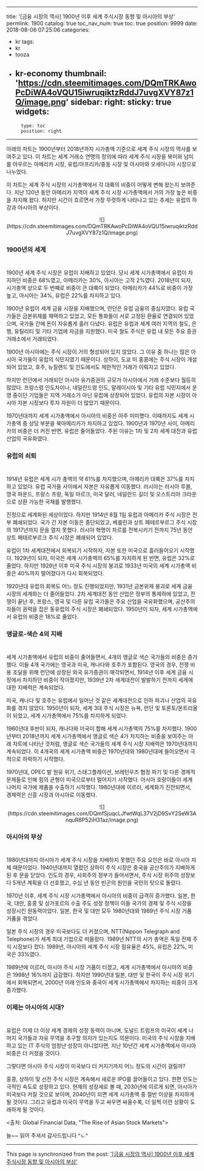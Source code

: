 
---
title: '[금융 시장의 역사]  1900년 이후 세계 주식시장 동향 및 아시아의 부상'
permlink: 1900
catalog: true
toc_nav_num: true
toc: true
position: 9999
date: 2018-08-06 07:25:06
categories:
- kr
tags:
- kr
- tooza
- kr-economy
thumbnail: 'https://cdn.steemitimages.com/DQmTRKAwoPcDiWA4oVQU15iwruqiktzRddJ7uvgXVY87z1Q/image.png'
sidebar:
    right:
        sticky: true
widgets:
    -
        type: toc
        position: right
---


아래의 차트는 1900년부터 2018년까지 시가총액 기준으로 세계 주식 시장의 역사를 보여주고 있다. 이 차트는 세계 거래소 연맹의 정의에 따라 세계 주식 시장을 북미와 남미를 아우르는 아메리카 시장, 유럽/아프리카/중동 시장 및 아시아와 오세아니아 시장으로 나누었다.  

이 차트는 세계 주식 시장의 시가총액에서 각 대륙의 비중이 어떻게 변해 왔는지 보여준다. 지난 120년 동안 아메리카 지역이 세계 주식 시장 시가총액에서 거의 가장 높은 비중을 차지해 왔다. 하지만 시간이 흐르면서 가장 뚜렷하게 나타나고 있는 추세는 유럽의 하강과 아시아의 부상이다.  

<center>
![](https://cdn.steemitimages.com/DQmTRKAwoPcDiWA4oVQU15iwruqiktzRddJ7uvgXVY87z1Q/image.png)
</center>

### 1900년의 세계 
# 
1900년 세계 주식 시장은 유럽이 지배하고 있었다. 당시 세계 시가총액에서 유럽이 차지하던 비중은 68%였고, 아메리카는 30%, 아시아는 고작 2%였다. 2018년이 되자, 시가총액 상으로 두 번째로 비중이 큰 대륙이 되었다. 아메리카가 44%로 비중이 가장 높고, 아시아는 34%, 유럽은 22%를 차지하고 있다.  

1900년 유럽이 세계 금융 시장을 지배했으며, 런던은 유럽 금융의 중심지였다. 유럽 국가들은 금본위제를 채택하고 있었고, 모든 통화들이 서로 고정된 환율로 연결되어 있었으며, 국가들 간에 돈이 자유롭게 흘러 다녔다. 유럽은 유럽과 세계 여러 지역의 철도, 은행, 유틸리티 및 기타 기업에 자금을 지원했다. 미국 철도 주식은 유럽 내 모든 주요 증권 거래소에서 거래되었다. 

1900년 아시아에는 주식 시장이 거의 형성되어 있지 않았다. 그 이유 중 하나는 많은 아시아 국가들이 유럽의 식민지였기 때문이다. 상하이, 도쿄 미 홍콩에는 주식 시장이 개설되어 있었고, 호주, 뉴질랜드 및 인도에서도 제한적인 거래가 이뤄지고 있었다. 

하지만 런던에서 거래되던 아시아 유가증권의 규모가 아시아에서 거래 수준보다 월등히 많았다. 프랑스령 인도차이나, 네덜란드령 인도, 말레이시아 및 기타 유럽 식민지에서 운영 중이던 기업들은 지역 거래소가 아닌 유럽에 상장되어 있었다. 유럽의 자본 시장이 아시아 자본 시장보다 투자 자원이 더 많았기 때문이다. 

1970년대까지 세계 시가총액에서 아시아의 비중은 아주 미미했다. 이때까지도 세계  시가총액 중 상당 부분을 북아메리카가 차지하고 있었다. 1900년과 1970년 사이, 아메리카의 비중은 더 커진 반면, 유럽은 줄어들었다. 주된 이유는 1차 및 2차 세계 대전과 유럽 산업의 국유화였다.  

### 유럽의 쇠퇴 
# 
1914년 유럽은 세계 시가 총액의 약 61%를 차지했으며, 아메리카 대륙은 37%를 차지하고 있었다. 유럽 국가들 사이에서 자본은 자유롭게 이동했다. 러시아는 러시아 루블, 영국 파운드, 프랑스 프랑, 독일 마르크, 미국 달러, 네덜란드 길더 및 오스트리아 크라운으로 상환 가능한 국채를 발행했다.  

진정으로 세계화된 세상이었다. 하지만 1914년 8월 1일 유럽과 아메리카 주식 시장은 전부 폐쇄되었다. 국가 간 자본 이동은 중단되었고, 베를린과 상트 페테르부르그 주식 시장의 1917년까지 문을 열지 못했다. 러시아 혁명이 차르를 전복시키기 전까지 75년 동안 상트 페테르부르크 주식 시장은 폐쇄되어 있었다. 

유럽이 1차 세계대전에서 회복되기 시작하자, 자본 또한 미국으로 흘러들어오기 시작했다. 1929년이 되자, 미국은 세계 시가총액의 65%를 자치하게 된 반면, 유럽은 32%로 줄었다. 하지만 1929년 이후 미국 주식 시장의 붕괴로 1933년 미국의 세계 시가총액 비중은 40%까지 떨어졌다가 다시 회복되었다. 

1920년대 유럽의 회복도 어느 정도 진행되었지만, 1931년 금본위제 붕괴로 세계 금융 시장의 세계화는 더 줄어들었다. 2차 세계대전 동안 산업은 정부의 통제하에 있었고, 전쟁이 끝난 후, 프랑스, 영국 및 다른 유럽 국가들은 주요 산업을 국유화했으며, 공산주의자들이 권력을 잡은 동유럽의 주식 시장은 폐쇄되었다. 1950년이 되자, 세계 시가총액에서 유럽의 비중은 18%로 줄었다. 

### 앵글로-색슨 4의 지배 
# 
세계 시가총액에서 유럽의 비중이 줄어들면서,  4개의 앵글로 색슨 국가들의 비중은 증가했다. 이들 4개 국가에는 영국과 미국, 캐나다와 호주가 포함된다. 영국의 경우, 전쟁 비용 조달을 위해 런던에 상장된 외국 유가증권이 매각되면서, 1914년 이후 세계 금융 시장에서 차지하던 비중이 작아졌지만, 1939년 2차 세계대전이 발발하기 전까지 세계에 대한 지배력은 계속되었다. 

미국, 캐나다 및 호주는 유럽에서 일어난 것 같은 세계대전으로 인하 파괴나 산업의 국유화를 겪지 않았다. 1950년이 되자,  세계 3대 주식 시장은 뉴욕, 런던 및 토론토/몬트리올이 되었고, 세계 시가총액에서 75%를 차지하게 되었다.  

1960년대 후반이 되자, 캐나다와 미국이 합해 세계 시가총액의 75%를 차지했다. 1900년부터 2018년까지 세계 시가총액에서 앵글로 색슨 4가 차지하는 비중을 보여주는 아래 차트에 나타난 것처럼, 앵글로 색슨 국가들의 세계 주식 시장 지배력은 1970년대까지 계속되었다. 이 4개국의 세계 시가총액 비중은 1970년대와 1980년대에 들어오면서 
 극적으로 하락하기 시작했다.  

1970년대, OPEC 발 원유 위기, 스태그플레이션, 브레턴우즈 협정 파기 및 다른 경제적 문제들로 인해 힘의 균형이 미국으로부터 멀어지기 시작했다. 아시아 호랑이들이 세계 나머지 국가에 제품을 수출하기 시작했다. 1980년대에 이르러, 세계화가 진전되면서, 경제력은 신흥 시장과 아시아로 이동했다. 

<center>
![](https://cdn.steemitimages.com/DQmfSjuqcLJfwtWqL37V2jD9SvY2SeW3AnquR8P52iH31az/image.png)
</center>

### 아시아의 부상 
# 
1980년대까지 아시아가 세계 주식 시장을 지배하지 못했던 주요 요인은 바로 아시아 자체 때문이었다. 1940년대까지 열렸던 상하이 주식 시장은 중국을 공산주의가 지배하게 된 후 문을 닫았다. 인도의 경우, 사회주의 정부가 들어서면서, 주식 시장 위주의 성장보다 5개년 계획을 더 선호했고, 수십 년 동안 빈곤의 원인을 국민의 탓으로 돌렸다.  

1970년 이후, 세계 주식 시장 시가총액에서 아시아의 비중이 급격히 증가했다. 일본, 한국, 대만, 홍콩 및 싱가포르의 수출 주도 성장 정책이 이들 국가의 경제 및 주식 시장을 성장시킨 원동력이었다. 일본, 한국 및 대만 모두 1980년대와 1989년 주식 시장 거품 거품을 겪었다. 

일본 주식 시장의 경우 미국보다도 더 커졌으며, NTT(Nippon Telegraph and Telephone)가 세계 최대 기업으로 떠올랐다. 1989년 NTT의 시가 총액은 독일 전체 주식 시장보다 컸다. 1989년, 아시아의 세계 주식 시장 점유율은 45%, 유럽은 22%, 미국은 33%였다. 

1989년에 이르러, 아시아 주식 시장 거품이 터졌고, 세계 시가총액에서 아시아의 비중은 1998년 16%까지 급감했다. 하지만 1990년대 일본, 대만 및 한국이 주식 시장 위기에서 회복되면서, 2000년 이래 인도와 중국이 세계 시가총액에서 차지하는 비중이 크게 증가했다.  

### 이제는 아시아의 시대? 
# 
유럽은 이제 더 이상 세계 경제의 성장 동력이 아니며, 도널드 트럼프의 미국이 세계 나머지 국가들과 자유 무역을 추구할 의지가 있는지도 의문이다. 미국의 주식 시장을 지배하고 있는 IT 주식의 엄청난 성장이 아니었다면, 지난 10년간 세계 시가총액에서 아시아 비중은 더 커졌을 것이다. 

그렇다면 아시아 주식 시장이 미국보다 더 커지기까지 어느 정도의 시간이 걸릴까?  

홍콩, 상하이 및 선전 주식 시장은 계속해서 새로운 IPO를 끌어들이고 있다. 한편 인도는 극적인 속도로 성장하고 있다. 현재의 성장세로 볼 때, 2030년에 이르게 되면, 아시아가 미국보다 커질 것으로 보이며, 2040년이 되면 세계 시가총액 중 절반 이상을 차지하게 될 것이다. 그리고 유럽과 미국이 무역을 두고 싸우면 싸울수록,  더 일찍 이런 상황이 도래하게 될 것이다.  

<출처: Global Financial Data, "The Rise of Asian Stock Markets">

늘~~ 읽어 주셔서 감사드립니다 ^ㄴ^

- - -

This page is synchronized from the post: ['[금융 시장의 역사]  1900년 이후 세계 주식시장 동향 및 아시아의 부상'](https://steemit.com/@pius.pius/1900)

